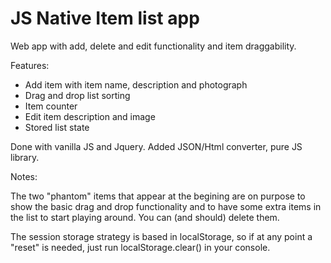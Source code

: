 # JS Native Item list app

Web app with add, delete and edit functionality and item draggability.

Features:
- Add item with item name, description and photograph
- Drag and drop list sorting
- Item counter
- Edit item description and image
- Stored list state

Done with vanilla JS and Jquery. Added JSON/Html converter, pure JS library.

Notes:

The two "phantom" items that appear at the begining are on purpose to show the basic drag and drop functionality and to have some extra items in the list to start playing around. You can (and should) delete them.

The session storage strategy is based in localStorage, so if at any point a "reset" is needed, just run localStorage.clear() in your console.